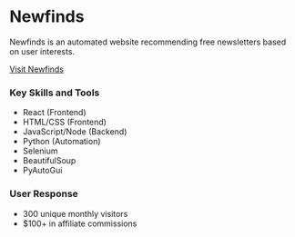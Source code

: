 # Newfinds

Newfinds is an automated website recommending free newsletters based on user interests. 

[Visit Newfinds](https://newfinds.org/)

### Key Skills and Tools
* React (Frontend)
* HTML/CSS (Frontend)
* JavaScript/Node (Backend)
* Python (Automation)
* Selenium
* BeautifulSoup
* PyAutoGui

### User Response
* 300 unique monthly visitors
* $100+ in affiliate commissions
